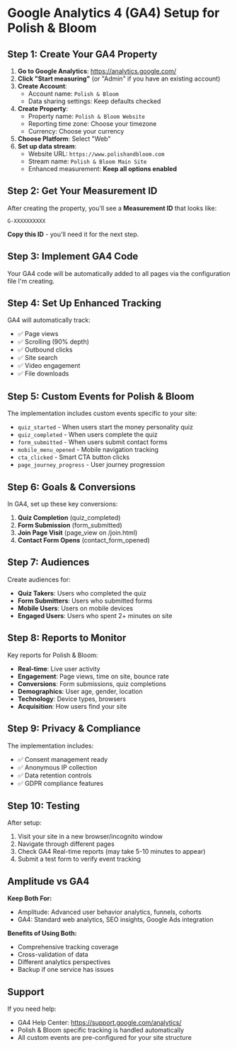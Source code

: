 # Google Analytics 4 (GA4) Setup for Polish & Bloom

## Step 1: Create Your GA4 Property

1. **Go to Google Analytics**: https://analytics.google.com/
2. **Click "Start measuring"** (or "Admin" if you have an existing account)
3. **Create Account**:
   - Account name: `Polish & Bloom`
   - Data sharing settings: Keep defaults checked
4. **Create Property**:
   - Property name: `Polish & Bloom Website`
   - Reporting time zone: Choose your timezone
   - Currency: Choose your currency
5. **Choose Platform**: Select "Web"
6. **Set up data stream**:
   - Website URL: `https://www.polishandbloom.com`
   - Stream name: `Polish & Bloom Main Site`
   - Enhanced measurement: **Keep all options enabled**

## Step 2: Get Your Measurement ID

After creating the property, you'll see a **Measurement ID** that looks like:
```
G-XXXXXXXXXX
```

**Copy this ID** - you'll need it for the next step.

## Step 3: Implement GA4 Code

Your GA4 code will be automatically added to all pages via the configuration file I'm creating.

## Step 4: Set Up Enhanced Tracking

GA4 will automatically track:
- ✅ Page views
- ✅ Scrolling (90% depth)
- ✅ Outbound clicks
- ✅ Site search
- ✅ Video engagement
- ✅ File downloads

## Step 5: Custom Events for Polish & Bloom

The implementation includes custom events specific to your site:
- `quiz_started` - When users start the money personality quiz
- `quiz_completed` - When users complete the quiz
- `form_submitted` - When users submit contact forms
- `mobile_menu_opened` - Mobile navigation tracking
- `cta_clicked` - Smart CTA button clicks
- `page_journey_progress` - User journey progression

## Step 6: Goals & Conversions

In GA4, set up these key conversions:
1. **Quiz Completion** (quiz_completed)
2. **Form Submission** (form_submitted) 
3. **Join Page Visit** (page_view on /join.html)
4. **Contact Form Opens** (contact_form_opened)

## Step 7: Audiences

Create audiences for:
- **Quiz Takers**: Users who completed the quiz
- **Form Submitters**: Users who submitted forms
- **Mobile Users**: Users on mobile devices
- **Engaged Users**: Users who spent 2+ minutes on site

## Step 8: Reports to Monitor

Key reports for Polish & Bloom:
- **Real-time**: Live user activity
- **Engagement**: Page views, time on site, bounce rate
- **Conversions**: Form submissions, quiz completions
- **Demographics**: User age, gender, location
- **Technology**: Device types, browsers
- **Acquisition**: How users find your site

## Step 9: Privacy & Compliance

The implementation includes:
- ✅ Consent management ready
- ✅ Anonymous IP collection
- ✅ Data retention controls
- ✅ GDPR compliance features

## Step 10: Testing

After setup:
1. Visit your site in a new browser/incognito window
2. Navigate through different pages
3. Check GA4 Real-time reports (may take 5-10 minutes to appear)
4. Submit a test form to verify event tracking

## Amplitude vs GA4

**Keep Both For:**
- Amplitude: Advanced user behavior analytics, funnels, cohorts
- GA4: Standard web analytics, SEO insights, Google Ads integration

**Benefits of Using Both:**
- Comprehensive tracking coverage
- Cross-validation of data
- Different analytics perspectives
- Backup if one service has issues

## Support

If you need help:
- GA4 Help Center: https://support.google.com/analytics/
- Polish & Bloom specific tracking is handled automatically
- All custom events are pre-configured for your site structure 